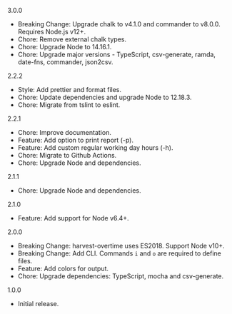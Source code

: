 3.0.0

- Breaking Change: Upgrade chalk to v4.1.0 and commander to v8.0.0. Requires Node.js v12+.
- Chore: Remove external chalk types.
- Chore: Upgrade Node to 14.16.1.
- Chore: Upgrade major versions - TypeScript, csv-generate, ramda, date-fns, commander, json2csv.

2.2.2

- Style: Add prettier and format files.
- Chore: Update dependencies and upgrade Node to 12.18.3.
- Chore: Migrate from tslint to eslint.

2.2.1

- Chore: Improve documentation.
- Feature: Add option to print report (-p).
- Feature: Add custom regular working day hours (-h).
- Chore: Migrate to Github Actions.
- Chore: Upgrade Node and dependencies.

2.1.1

- Chore: Upgrade Node and dependencies.

2.1.0

- Feature: Add support for Node v6.4+.

2.0.0

- Breaking Change: harvest-overtime uses ES2018. Support Node v10+.
- Breaking Change: Add CLI. Commands `i` and `o` are required to define files.
- Feature: Add colors for output.
- Chore: Upgrade dependencies: TypeScript, mocha and csv-generate.

1.0.0

- Initial release.
